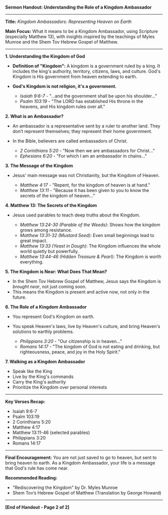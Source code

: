 **Sermon Handout: Understanding the Role of a Kingdom Ambassador**

---

**Title:** *Kingdom Ambassadors: Representing Heaven on Earth*

**Main Focus:** What it means to be a Kingdom Ambassador, using Scripture (especially Matthew 13), with insights inspired by the teachings of Myles Munroe and the Shem Tov Hebrew Gospel of Matthew.

---

**1. Understanding the Kingdom of God**

* **Definition of "Kingdom":** A kingdom is a government ruled by a king. It includes the king's authority, territory, citizens, laws, and culture. God's Kingdom is His government from heaven extending to earth.
* **God's Kingdom is not religion, it's a government.**

  * *Isaiah 9:6-7* - "...and the government shall be upon his shoulder..."
  * *Psalm 103:19* - "The LORD has established His throne in the heavens, and His kingdom rules over all."

**2. What is an Ambassador?**

* An ambassador is a representative sent by a ruler to another land. They don’t represent themselves; they represent their home government.
* In the Bible, believers are called ambassadors of Christ.

  * *2 Corinthians 5:20* - "Now then we are ambassadors for Christ..."
  * *Ephesians 6:20* - "For which I am an ambassador in chains..."

**3. The Message of the Kingdom**

* Jesus' main message was not Christianity, but the Kingdom of Heaven.

  * *Matthew 4:17* - "Repent, for the kingdom of heaven is at hand."
  * *Matthew 13:11* - "Because it has been given to you to know the secrets of the kingdom of heaven..."

**4. Matthew 13: The Secrets of the Kingdom**

* Jesus used parables to teach deep truths about the Kingdom.

  * *Matthew 13:24-30 (Parable of the Weeds)*: Shows how the kingdom grows among resistance.
  * *Matthew 13:31-32 (Mustard Seed)*: Even small beginnings lead to great impact.
  * *Matthew 13:33 (Yeast in Dough)*: The Kingdom influences the whole world quietly but powerfully.
  * *Matthew 13:44-46 (Hidden Treasure & Pearl)*: The Kingdom is worth everything.

**5. The Kingdom is Near: What Does That Mean?**

* In the Shem Tov Hebrew Gospel of Matthew, Jesus says the Kingdom is *brought near*, not just coming soon.
* This means the Kingdom is present and active now, not only in the future.

**6. The Role of a Kingdom Ambassador**

* You represent God's Kingdom on earth.
* You speak Heaven's laws, live by Heaven's culture, and bring Heaven's solutions to earthly problems.

  * *Philippians 3:20* - "Our citizenship is in heaven..."
  * *Romans 14:17* - "The kingdom of God is not eating and drinking, but righteousness, peace, and joy in the Holy Spirit."

**7. Walking as a Kingdom Ambassador**

* Speak like the King
* Live by the King's commands
* Carry the King's authority
* Prioritize the Kingdom over personal interests

---

**Key Verses Recap:**

* Isaiah 9:6-7
* Psalm 103:19
* 2 Corinthians 5:20
* Matthew 4:17
* Matthew 13:11-46 (selected parables)
* Philippians 3:20
* Romans 14:17

---

**Final Encouragement:**
You are not just saved to go to heaven, but sent to bring heaven to earth. As a Kingdom Ambassador, your life is a message that God's rule has come near.

**Recommended Reading:**

* "Rediscovering the Kingdom" by Dr. Myles Munroe
* Shem Tov’s Hebrew Gospel of Matthew (Translation by George Howard)

---

**\[End of Handout - Page 2 of 2]**
